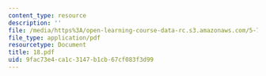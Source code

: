 ```yaml
---
content_type: resource
description: ''
file: /media/https%3A/open-learning-course-data-rc.s3.amazonaws.com/5-74-introductory-quantum-mechanics-ii-spring-2004/9fac73e4ca1c3147b1cb67cf083f3d99_18.pdf
file_type: application/pdf
resourcetype: Document
title: 18.pdf
uid: 9fac73e4-ca1c-3147-b1cb-67cf083f3d99
---
```

